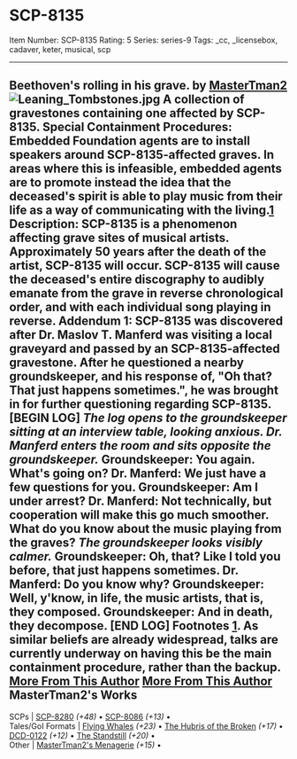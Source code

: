 # SCP-8135
Item Number: SCP-8135
Rating: 5
Series: series-9
Tags: _cc, _licensebox, cadaver, keter, musical, scp

---

Beethoven's rolling in his grave.
by [MasterTman2](/mastertman2-s-menagerie)
![Leaning_Tombstones.jpg](https://scp-wiki.wdfiles.com/local--files/scp-8135/Leaning_Tombstones.jpg)
A collection of gravestones containing one affected by SCP-8135.
**Special Containment Procedures:** Embedded Foundation agents are to install speakers around SCP-8135-affected graves. In areas where this is infeasible, embedded agents are to promote instead the idea that the deceased's spirit is able to play music from their life as a way of communicating with the living.[1](javascript:;)
**Description:** SCP-8135 is a phenomenon affecting grave sites of musical artists.
Approximately 50 years after the death of the artist, SCP-8135 will occur. SCP-8135 will cause the deceased's entire discography to audibly emanate from the grave in reverse chronological order, and with each individual song playing in reverse.
**Addendum 1:**
SCP-8135 was discovered after Dr. Maslov T. Manferd was visiting a local graveyard and passed by an SCP-8135-affected gravestone. After he questioned a nearby groundskeeper, and his response of, "Oh that? That just happens sometimes.", he was brought in for further questioning regarding SCP-8135.
[BEGIN LOG]
_The log opens to the groundskeeper sitting at an interview table, looking anxious. Dr. Manferd enters the room and sits opposite the groundskeeper._
**Groundskeeper:** You again. What's going on?
**Dr. Manferd:** We just have a few questions for you.
**Groundskeeper:** Am I under arrest?
**Dr. Manferd:** Not technically, but cooperation will make this go much smoother. What do you know about the music playing from the graves?
_The groundskeeper looks visibly calmer._
**Groundskeeper:** Oh, that? Like I told you before, that just happens sometimes.
**Dr. Manferd:** Do you know why?
**Groundskeeper:** Well, y'know, in life, the music artists, that is, they composed.
**Groundskeeper:** And in death, they decompose.
[END LOG]
Footnotes
[1](javascript:;). As similar beliefs are already widespread, talks are currently underway on having this be the main containment procedure, rather than the backup.
[More From This Author](javascript:;)
[More From This Author](javascript:;)
MasterTman2's Works  
---  
SCPs |  [SCP-8280](/scp-8280) _(+48)_ • [SCP-8086](/scp-8086) _(+13)_ •  
Tales/GoI Formats |  [Flying Whales](/flying-whales) _(+23)_ • [The Hubris of the Broken](/the-hubris-of-the-broken) _(+17)_ • [DCD-0122](/dcd-0122) _(+12)_ • [The Standstill](/the-standstill) _(+20)_ •  
Other |  [MasterTman2's Menagerie](/mastertman2-s-menagerie) _(+15)_ •